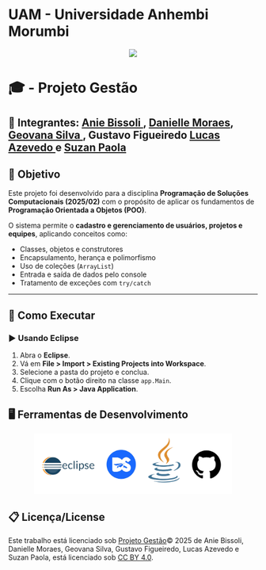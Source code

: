 # UAM - Universidade Anhembi Morumbi

<p align="center">
<a href= "https://portal.anhembi.br/modalidades/ead/"><img src="https://estaticos.animaeducacao.com.br/medias/20250716151219/Avatar-Mentes-Abertas.webp" "UAM - Universidade Anhembi Morumbi" border="0"></a>
</p>

# 🎓 - Projeto Gestão

## 👥 Integrantes: <a href="https://www.linkedin.com/in/anie-bissoli/"> Anie Bissoli </a>, <a href="https://www.linkedin.com/in/danielle-de-lima-moraes-625688283/">Danielle Moraes</a>, <a href="https://www.linkedin.com/in/geovana-silva-445431250/">Geovana Silva </a>, <a>Gustavo Figueiredo </a> <a href="https://www.linkedin.com/in/lucas-azevedo-0a3092347/?utm_source=share&utm_campaign=share_via&utm_content=profile&utm_medium=ios_app">Lucas Azevedo </a> e <a href="https://www.linkedin.com/in/suzan-paola-moraes-8701571b4/">Suzan Paola</a>

## 🎯 Objetivo  
Este projeto foi desenvolvido para a disciplina **Programação de Soluções Computacionais (2025/02)** com o propósito de aplicar os fundamentos de **Programação Orientada a Objetos (POO)**.  

O sistema permite o **cadastro e gerenciamento de usuários, projetos e equipes**, aplicando conceitos como:  
- Classes, objetos e construtores  
- Encapsulamento, herança e polimorfismo  
- Uso de coleções (`ArrayList`)  
- Entrada e saída de dados pelo console  
- Tratamento de exceções com `try/catch`  

---

## 🚀 Como Executar  

### ▶️ Usando Eclipse  
1. Abra o **Eclipse**.  
2. Vá em **File > Import > Existing Projects into Workspace**.  
3. Selecione a pasta do projeto e conclua.  
4. Clique com o botão direito na classe `app.Main`.  
5. Escolha **Run As > Java Application**.

## 🖥️ Ferramentas de Desenvolvimento
<p align="center">
  <img src="https://github.com/daniellezyzz/Projeto-Gest-o/blob/main/Imagens/Ferramentas%20Utilizadas.png" alt="Ferramentas" width="400"/>
</p>

## 📋 Licença/License
Este trabalho está licenciado sob [Projeto Gestão](https://github.com/daniellezyzz/Projeto-Gest-o)© 2025 de Anie Bissoli, Danielle Moraes, Geovana Silva, Gustavo Figueiredo, Lucas Azevedo e Suzan Paola, está licenciado sob [CC BY 4.0](https://creativecommons.org/licenses/by/4.0/?ref=chooser-v1).
